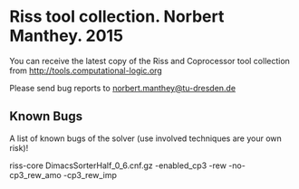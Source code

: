 # Riss tool collection. Norbert Manthey. 2015

You can receive the latest copy of the Riss and Coprocessor tool collection from
http://tools.computational-logic.org

Please send bug reports to norbert.manthey@tu-dresden.de

## Known Bugs

A list of known bugs of the solver (use involved techniques are your own risk)!

riss-core DimacsSorterHalf_0_6.cnf.gz -enabled_cp3 -rew -no-cp3_rew_amo -cp3_rew_imp

